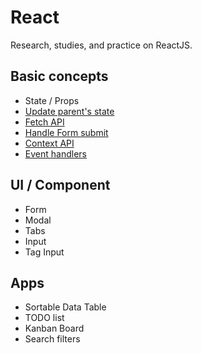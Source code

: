 # React

Research, studies, and practice on ReactJS.

## Basic concepts

- State / Props
- [Update parent's state](/react/pages/parent-state/index.js)
- [Fetch API](/react/pages/fetch/index.js)
- [Handle Form submit](/react/pages/form)
- [Context API](/react/pages/context/index.js)
- [Event handlers](/react/pages/form)

## UI / Component

- Form
- Modal
- Tabs
- Input
- Tag Input

## Apps

- Sortable Data Table
- TODO list
- Kanban Board
- Search filters
